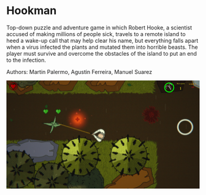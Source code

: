 # Hookman

Top-down puzzle and adventure game in which Robert Hooke, a scientist accused of making millions of people sick, travels to a remote island to heed a wake-up call that may help clear his name, but everything falls apart  when a virus infected the plants and mutated them into horrible beasts. The player must survive and overcome the obstacles of the island to put an end to the infection.

Authors: Martin Palermo, Agustin Ferreira, Manuel Suarez

![Alt text](f4jA9K.jpg?raw=true "Title")
 
